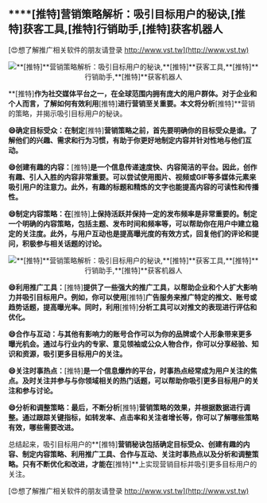 ## ****[推特]**营销策略解析：吸引目标用户的秘诀,**[推特]**获客工具,**[推特]**行销助手,**[推特]**获客机器人**

[😍想了解推广相关软件的朋友请登录 http://www.vst.tw](http://www.vst.tw)

 <center><img src="https://vst.tw/MP4/tuiguang/png/1.png" alt="**[推特]**营销策略解析：吸引目标用户的秘诀,**[推特]**获客工具,**[推特]**行销助手,**[推特]**获客机器人"></center>

**[推特]**作为社交媒体平台之一，在全球范围内拥有庞大的用户群体。对于企业和个人而言，了解如何有效利用**[推特]**进行营销至关重要。本文将分析**[推特]**营销的策略，并揭示吸引目标用户的秘诀。

**😄确定目标受众：在制定**[推特]**营销策略之前，首先要明确你的目标受众是谁。了解他们的兴趣、需求和行为习惯，有助于你更好地制定内容并针对性地与他们互动。**

**😄创建有趣的内容：**[推特]**是一个信息传递速度快、内容简洁的平台。因此，创作有趣、引人入胜的内容非常重要。可以尝试使用图片、视频或GIF等多媒体元素来吸引用户的注意力。此外，有趣的标题和精炼的文字也能提高内容的可读性和传播性。**

**😄制定内容策略：在**[推特]**上保持活跃并保持一定的发布频率是非常重要的。制定一个明确的内容策略，包括主题、发布时间和频率等，可以帮助你在用户中建立稳定的关注度。此外，与用户互动也是提高曝光度的有效方式，回复他们的评论和提问，积极参与相关话题的讨论。**

 <center><img src="https://vst.tw/MP4/tuiguang/png/1.png" alt="**[推特]**营销策略解析：吸引目标用户的秘诀,**[推特]**获客工具,**[推特]**行销助手,**[推特]**获客机器人"></center>

**😄利用推广工具：**[推特]**提供了一些强大的推广工具，以帮助企业和个人扩大影响力并吸引目标用户。例如，你可以使用**[推特]**广告服务来推广特定的推文、账号或趋势话题，提高曝光率。同时，利用**[推特]**分析工具可以对推文的表现进行评估和优化。**

**😄合作与互动：与其他有影响力的账号合作可以为你的品牌或个人形象带来更多曝光机会。通过与行业内的专家、意见领袖或公众人物合作，你可以分享经验、知识和资源，吸引更多目标用户的关注。**

**😄关注时事热点：**[推特]**是一个信息爆炸的平台，时事热点经常成为用户关注的焦点。及时关注并参与与你领域相关的热门话题，可以帮助你吸引更多目标用户的关注和参与讨论。**

**😄分析和调整策略：最后，不断分析**[推特]**营销策略的效果，并根据数据进行调整。通过跟踪关键指标，如转发率、点击率和关注者增长等，你可以了解哪些策略有效，哪些需要改进。**

总结起来，吸引目标用户的**[推特]**营销秘诀包括确定目标受众、创建有趣的内容、制定内容策略、利用推广工具、合作与互动、关注时事热点以及分析和调整策略。只有不断优化和改进，才能在**[推特]**上实现营销目标并吸引更多目标用户的关注。

[😍想了解推广相关软件的朋友请登录 http://www.vst.tw](http://www.vst.tw)




